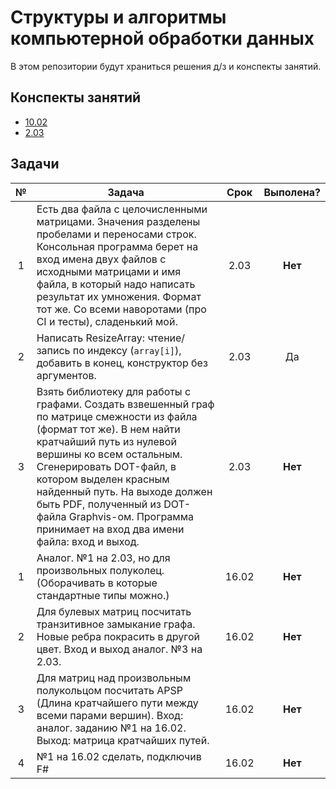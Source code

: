 # Структуры и алгоритмы компьютерной обработки данных

В этом репозитории будут хранитьcя решения д/з и конспекты занятий.

## Конспекты занятий

- [10.02](./docs/why_are_we_suckers.md)
- [2.03](./docs/02032020.md)

## Задачи

|№|Задача|Срок|Выполена?|
|:---:|---|:---:|:---:|
|1|Есть два файла с целочисленными матрицами. Значения разделены пробелами и переносами строк. Консольная программа берет на вход имена двух файлов с исходными матрицами и имя файла, в который надо написать результат их умножения. Формат тот же. Со всеми наворотами (про CI и тесты), сладенький мой.|2.03|**Нет**|
|2|Написать ResizeArray: чтение/запись по индексу (```array[i]```), добавить в конец, конструктор без аргументов.|2.03|Да|
|3|Взять библиотеку для работы с графами. Создать взвешенный граф по матрице смежности из файла (формат тот же). В нем найти кратчайший путь из нулевой вершины ко всем остальным. Сгенерировать DOT-файл, в котором выделен красным найденный путь. На выходе должен быть PDF, полученный из DOT-файла Graphvis-ом. Программа принимает на вход два имени файла: вход и выход.|2.03|**Нет**|
|1|Аналог. №1 на 2.03, но для произвольных полуколец. (Оборачивать в которые стандартные типы можно.)|16.02|**Нет**|
|2|Для булевых матриц посчитать транзитивное замыкание графа. Новые ребра покрасить в другой цвет. Вход и выход аналог. №3 на 2.03.|16.02|**Нет**|
|3|Для матриц над произвольным полукольцом посчитать APSP (Длина кратчайшего пути между всеми парами вершин). Вход: аналог. заданию №1 на 16.02. Выход: матрица кратчайших путей.|16.02|**Нет**|
|4|№1 на 16.02 сделать, подключив F#|16.02|**Нет**|